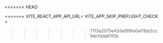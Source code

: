 <<<<<<< HEAD
<!-- образец env:
VITE_REACT_APP_API_URL=
VITE_APP_SKIP_PREFLIGHT_CHECK =  -->
=======
VITE_REACT_APP_API_URL=
VITE_APP_SKIP_PREFLIGHT_CHECK =
>>>>>>> 7113a2075e42daf99fa0a01bb2cc9dcfdda61f0b

